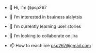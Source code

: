 - 👋 Hi, I’m @psp267
- 👀 I’m interested in bsuiness alalytsis
- 🌱 I’m currently learning user stories
- 💞️ I’m looking to collaborate on jira

- 📫 How to reach me psp267@gmail.com 

<!---
psp267/psp267 is a ✨ special ✨ repository because its `README.md` (this file) appears on your GitHub profile.
You can click the Preview link to take a look at your changes.
--->
